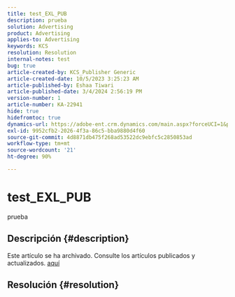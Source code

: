 ```yaml
---
title: test_EXL_PUB
description: prueba
solution: Advertising
product: Advertising
applies-to: Advertising
keywords: KCS
resolution: Resolution
internal-notes: test
bug: true
article-created-by: KCS_Publisher Generic
article-created-date: 10/5/2023 3:25:23 AM
article-published-by: Eshaa Tiwari
article-published-date: 3/4/2024 2:56:19 PM
version-number: 1
article-number: KA-22941
hide: true
hidefromtoc: true
dynamics-url: https://adobe-ent.crm.dynamics.com/main.aspx?forceUCI=1&pagetype=entityrecord&etn=knowledgearticle&id=b686d2ca-2e63-ee11-be6e-6045bd0061cb
exl-id: 9952cfb2-2026-4f3a-86c5-bba9880d4f60
source-git-commit: 4d8871db475f268ad53522dc9ebfc5c2850853ad
workflow-type: tm+mt
source-wordcount: '21'
ht-degree: 90%

---
```


# test_EXL_PUB


prueba

## Descripción {#description}

Este artículo se ha archivado. Consulte los artículos publicados y actualizados. [aquí](https://experienceleague.adobe.com/search.html?lang=es#sort=relevancy)

## Resolución {#resolution}
